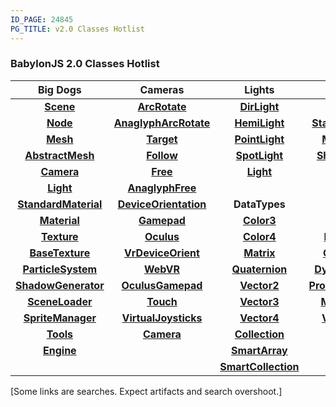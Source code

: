 ```yaml
---
ID_PAGE: 24845
PG_TITLE: v2.0 Classes Hotlist
---
```

### BabylonJS 2.0 Classes Hotlist ###

| Big Dogs | Cameras | Lights | Materials | Misc1 | Misc2 |
| :----------: | :---------: | :---------: | :---------: | :---------: | :---------: | 
| [**Scene**](http://babylondoc.azurewebsites.net/page.php?p=24894) | [**ArcRotate**](http://babylondoc.azurewebsites.net/page.php?p=24872) | [**DirLight**](http://babylondoc.azurewebsites.net/page.php?p=24885) | [**Material**](http://babylondoc.azurewebsites.net/page.php?p=24952) | [**ActionManager**](http://babylondoc.azurewebsites.net/page.php?p=24910) | [**BoundingBox**](http://babylondoc.azurewebsites.net/page.php?p=24939) |
| [**Node**](http://babylondoc.azurewebsites.net/page.php?p=24870) | [**AnaglyphArcRotate**](http://babylondoc.azurewebsites.net/page.php?p=24873) | [**HemiLight**](http://babylondoc.azurewebsites.net/page.php?p=24886) | [**StandardMaterial**](http://babylondoc.azurewebsites.net/page.php?p=24955) | [**Animation**](http://babylondoc.azurewebsites.net/page.php?p=24916) | [**BoundingSphere**](http://babylondoc.azurewebsites.net/page.php?p=24941) |
| [**Mesh**](http://babylondoc.azurewebsites.net/page.php?p=24891) | [**Target**](http://babylondoc.azurewebsites.net/page.php?p=24874) | [**PointLight**](http://babylondoc.azurewebsites.net/page.php?p=24887) | [**MultiMaterial**](http://babylondoc.azurewebsites.net/page.php?p=24953) | [**Effect**](http://babylondoc.azurewebsites.net/page.php?p=24951) | [**CSG**](http://babylondoc.azurewebsites.net/page.php?p=24991) |
| [**AbstractMesh**](http://babylondoc.azurewebsites.net/page.php?p=24889) | [**Follow**](http://babylondoc.azurewebsites.net/page.php?p=24875) | [**SpotLight**](http://babylondoc.azurewebsites.net/page.php?p=24888)	| [**ShaderMaterial**](http://babylondoc.azurewebsites.net/page.php?p=24954) | [**LensFlare**](http://babylondoc.azurewebsites.net/page.php?p=24946) | [**DebugLayer**](http://babylondoc.azurewebsites.net/page.php?p=24944) |
| [**Camera**](http://babylondoc.azurewebsites.net/page.php?p=24871) | [**Free**](http://babylondoc.azurewebsites.net/page.php?p=24876) | [**Light**](http://babylondoc.azurewebsites.net/page.php?p=24884) | []() | [**SceneOptimizer**](http://babylondoc.azurewebsites.net/page.php?p=25058) | [**CannonJSPlugin**](http://babylondoc.azurewebsites.net/page.php?p=25008) |
| [**Light**](http://babylondoc.azurewebsites.net/page.php?p=24884) | [**AnaglyphFree**](http://babylondoc.azurewebsites.net/page.php?p=24877) | []() | []() | [**Skeleton**](http://babylondoc.azurewebsites.net/page.php?p=24935)/[**Bone**](http://babylondoc.azurewebsites.net/page.php?p=24934) | [**OimoJSPlugin**](http://babylondoc.azurewebsites.net/page.php?p=25009) |
| [**StandardMaterial**](http://babylondoc.azurewebsites.net/page.php?p=24955) | [**DeviceOrientation**](http://babylondoc.azurewebsites.net/page.php?p=24878) | **DataTypes** | **Textures** | [**Sound**](http://babylondoc.azurewebsites.net/page.php?p=24932) | [**Layer**](http://babylondoc.azurewebsites.net/page.php?p=24945) |
| [**Material**](http://babylondoc.azurewebsites.net/page.php?p=24952) | [**Gamepad**](http://babylondoc.azurewebsites.net/page.php?p=24879)	| [**Color3**](http://babylondoc.azurewebsites.net/page.php?p=24974) | [**Texture**](http://babylondoc.azurewebsites.net/page.php?p=24959) | [**SubMesh**](http://babylondoc.azurewebsites.net/page.php?p=25003) | [**PickingInfo**](http://babylondoc.azurewebsites.net/page.php?p=24938)	|
| [**Texture**](http://babylondoc.azurewebsites.net/page.php?p=24959) | [**Oculus**](http://babylondoc.azurewebsites.net/page.php?p=24882) | [**Color4**](http://babylondoc.azurewebsites.net/page.php?p=24975) | [**BaseTexture**](http://babylondoc.azurewebsites.net/page.php?p=24957) | [**Tags**](http://babylondoc.azurewebsites.net/page.php?p=25061)&nbsp; &nbsp;&nbsp; &nbsp;| [**PostProcess**](http://babylondoc.azurewebsites.net/page.php?p=25010)	|
| [**BaseTexture**](http://babylondoc.azurewebsites.net/page.php?p=24957) | [**VrDeviceOrient**](http://babylondoc.azurewebsites.net/search.php?q=vrdevice) | [**Matrix**](http://babylondoc.azurewebsites.net/page.php?p=24980) | [**CubeTexture**](http://babylondoc.azurewebsites.net/page.php?p=24958) | [**VertexData**](http://babylondoc.azurewebsites.net/page.php?p=24994) | []() |
| [**ParticleSystem**](http://babylondoc.azurewebsites.net/page.php?p=25006) | [**WebVR**](http://babylondoc.azurewebsites.net/search.php?q=webvr) | [**Quaternion**](http://babylondoc.azurewebsites.net/page.php?p=24979) | [**DynamicTexture**](http://babylondoc.azurewebsites.net/page.php?p=24960) | [**ViewPort**](http://babylondoc.azurewebsites.net/page.php?p=24982) | [**AssetsManager**](http://babylondoc.azurewebsites.net/page.php?p=25040) |
| [**ShadowGenerator**](http://babylondoc.azurewebsites.net/page.php?p=24948) | [**OculusGamepad**](http://babylondoc.azurewebsites.net/page.php?p=24883) | [**Vector2**](http://babylondoc.azurewebsites.net/page.php?p=24976) | [**ProceduralTexture**](http://babylondoc.azurewebsites.net/page.php?p=24965) | [**VirtualJoystick**](http://babylondoc.azurewebsites.net/page.php?p=25064) | [**Ray**](http://babylondoc.azurewebsites.net/page.php?p=24984) |
| [**SceneLoader**](http://babylondoc.azurewebsites.net/page.php?p=24949) | [**Touch**](http://babylondoc.azurewebsites.net/page.php?p=24880) | [**Vector3**](http://babylondoc.azurewebsites.net/page.php?p=24977) | [**MirrorTexture**](http://babylondoc.azurewebsites.net/page.php?p=24963) | [**Gamepad**](http://babylondoc.azurewebsites.net/page.php?p=25045) | [**Collider**](http://babylondoc.azurewebsites.net/page.php?p=24936) |
| [**SpriteManager**](http://babylondoc.azurewebsites.net/page.php?p=25034) | [**VirtualJoysticks**](http://babylondoc.azurewebsites.net/page.php?p=24881) | [**Vector4**](http://babylondoc.azurewebsites.net/page.php?p=24978) | [**VideoTexture**](http://babylondoc.azurewebsites.net/page.php?p=24964) | [**FresnelParams**](http://babylondoc.azurewebsites.net/page.php?p=24956) | [**EasingFunction**](http://babylondoc.azurewebsites.net/page.php?p=24917) |
| [**Tools**](http://babylondoc.azurewebsites.net/page.php?p=25062) | [**Camera**](http://babylondoc.azurewebsites.net/page.php?p=24871) | [**Collection**](http://babylondoc.azurewebsites.net/page.php?p=25087) | []() | [**Geometry**](http://babylondoc.azurewebsites.net/page.php?p=24992) | [**Plane**](http://babylondoc.azurewebsites.net/page.php?p=24981) |
| [**Engine**](http://babylondoc.azurewebsites.net/page.php?p=24869) | []()	| [**SmartArray**](http://babylondoc.azurewebsites.net/page.php?p=25060) | []() | [**Octree**](http://babylondoc.azurewebsites.net/page.php?p=24942) | []() |
| []() | []() | [**SmartCollection**]() | []() | []() | [**All Classes**](http://babylondoc.azurewebsites.net/search.php?q=) |

[Some links are searches. Expect artifacts and search overshoot.]